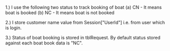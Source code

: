 1.) I use the following two status to track booking of boat 
(a) CN - It means boat is booked
(b) NC - It means boat is not booked

2.) I store customer name value from Session["UserId"] i.e. from user which is login.

3.) Status of boat booking is stored in tblRequest. By default status stored against each boat book data is "NC".
